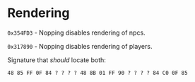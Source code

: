 # Rendering

`0x354FD3` - Nopping disables rendering of npcs.

`0x317890` - Nopping disables rendering of players.

Signature that _should_ locate both:

`48 85 FF 0F 84 ? ? ? ? 48 8B 01 FF 90 ? ? ? ? 84 C0 0F 85`